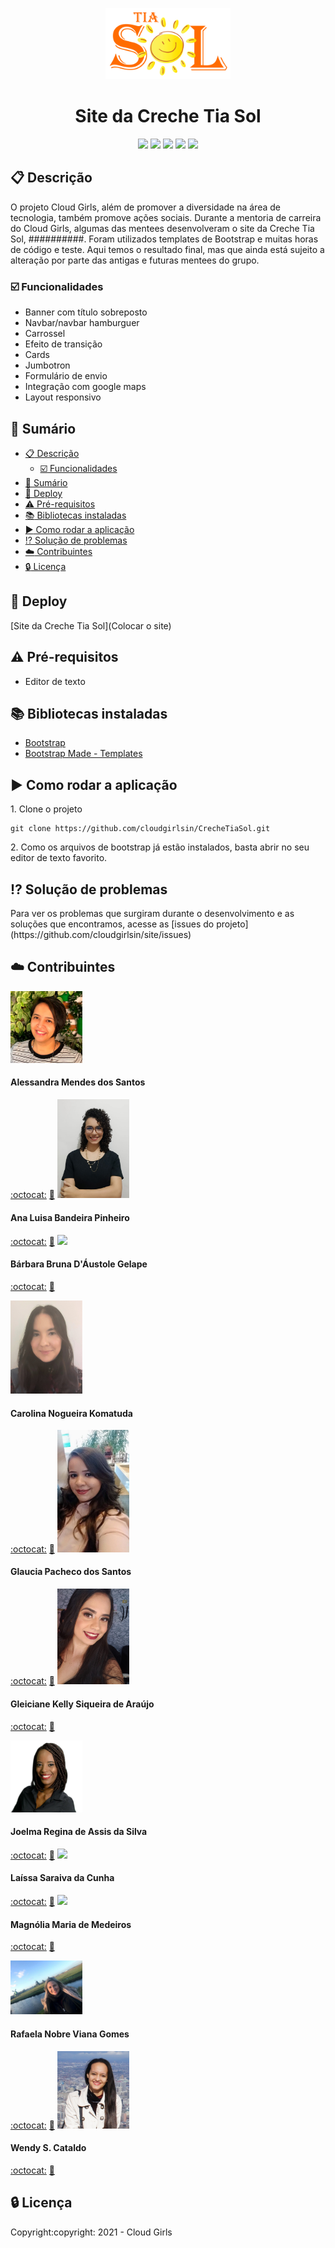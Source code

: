 <p align=center><img src="https://github.com/cloudgirlsin/CrecheTiaSol/blob/desenvolvedoras/assets/img/logo_tiasol.png" width=200 ></p>
<h1 align=center>Site da Creche Tia Sol</h1>

<p align=center><img src= "https://img.shields.io/static/v1?label=Status&message=Em desencolvimento&color=green&style=flat"> 
 <img src= "https://img.shields.io/static/v1?label=Linguagem&message=HTML%205&color=red&style=flat"> 
 <img src= "https://img.shields.io/static/v1?label=Linguagem&message=CSS%203&color=blue&style=flat"> 
 <img src= "https://img.shields.io/static/v1?label=Linguagem&message=JavaScript&color=yellow&style=flat&"> 
 <img src= "https://img.shields.io/static/v1?label=Biblioteca&message=Bootstrap&color=9cf&style=flat"></p>


## :clipboard: Descrição
<p>O projeto Cloud Girls, além de promover a diversidade na área de tecnologia, também promove ações sociais. Durante a mentoria de carreira do Cloud Girls, algumas das mentees desenvolveram o site da Creche Tia Sol, ##########. Foram utilizados templates de Bootstrap e muitas horas de código e teste. Aqui temos o resultado final, mas que ainda está sujeito a alteração por parte das antigas e futuras mentees do grupo.</p> 

### :ballot_box_with_check: Funcionalidades
- Banner com título sobreposto
- Navbar/navbar hamburguer
- Carrossel
- Efeito de transição
- Cards
- Jumbotron
- Formulário de envio
- Integração com google maps
- Layout responsivo

## :scroll: Sumário
- [:clipboard: Descrição](#clipboard-descrição)
  - [:ballot_box_with_check: Funcionalidades](#ballot_box_with_check-funcionalidades)
- [:scroll: Sumário](#scroll-sumário)
- [:rocket: Deploy](#rocket-deploy)
- [:warning: Pré-requisitos](#warning-pré-requisitos)
- [:books: Bibliotecas instaladas](#books-bibliotecas-instaladas)
- [:arrow_forward: Como rodar a aplicação](#arrow_forward-como-rodar-a-aplicação)
- [:interrobang: Solução de problemas](#interrobang-solução-de-problemas)
- [:cloud: Contribuintes](#cloud-contribuintes)
- [:lock: Licença](#lock-licença)

## :rocket: Deploy
[Site  da Creche Tia Sol](Colocar o site)

## :warning: Pré-requisitos
- Editor de texto

## :books: Bibliotecas instaladas
- [Bootstrap](https://getbootstrap.com/)
- [Bootstrap Made - Templates](https://bootstrapmade.com/)

## :arrow_forward: Como rodar a aplicação
<p>1. Clone o projeto </p>

```
git clone https://github.com/cloudgirlsin/CrecheTiaSol.git
```

<p>2. Como os arquivos de bootstrap já estão instalados, basta abrir no seu editor de texto favorito.</p>

## :interrobang: Solução de problemas
<p>Para ver os problemas que surgiram durante o desenvolvimento e as soluções que encontramos, acesse as [issues do projeto](https://github.com/cloudgirlsin/site/issues)</p>

## :cloud: Contribuintes



<img src="https://github.com/cloudgirlsin/CrecheTiaSol/blob/main/assets/img/desenvolvedoras/alessandra.jpg" width=115 ><h4>Alessandra Mendes dos Santos </h4>[:octocat:](https://github.com/alessandraamendes) [:necktie:](https://www.linkedin.com/in/alessandraamendes/) <img src="https://github.com/cloudgirlsin/CrecheTiaSol/blob/main/assets/img/desenvolvedoras/ana-lu.jpeg" width=115 ><h4>Ana Luisa Bandeira Pinheiro </h4>[:octocat:](https://github.com/analuisabandeira) [:necktie:](https://www.linkedin.com/in/analubandeira/)  <img src="https://github.com/cloudgirlsin/CrecheTiaSol/blob/main/assets/img/desenvolvedoras/b%C3%A1rbara_gelape.jpeg.jpg" width=115 ><h4>Bárbara Bruna D'Áustole Gelape</h4>[:octocat:](https://github.com/BarbaraBruna) [:necktie:](https://www.linkedin.com/in/barbaragelape/)

<img src="https://github.com/cloudgirlsin/CrecheTiaSol/blob/main/assets/img/desenvolvedoras/carolina-komatuda.png" width=115 ><h4>Carolina Nogueira Komatuda</h4>[:octocat:](https://github.com/carolkomatuda) [:necktie:](https://www.linkedin.com/in/carolina-nogueira-komatuda-324ab9a0/)  <img src="https://github.com/cloudgirlsin/CrecheTiaSol/blob/main/assets/img/desenvolvedoras/Glaucia.jpeg" width=115 ><h4>Glaucia Pacheco dos Santos</h4>[:octocat:](https://github.com/glauciapacheco) [:necktie:](https://www.linkedin.com/in/glaucia-pacheco/) <img src="https://github.com/cloudgirlsin/CrecheTiaSol/blob/main/assets/img/desenvolvedoras/Gleiciane.jpeg" width=115 ><h4>Gleiciane Kelly Siqueira de Araújo</h4>[:octocat:](https://github.com/GleicianeKelly) [:necktie:](https://www.linkedin.com/in/gleicianekelly/)

<img src="https://github.com/cloudgirlsin/CrecheTiaSol/blob/main/assets/img/desenvolvedoras/joelma.png" width=115 ><h4>Joelma Regina de Assis da Silva</h4>[:octocat:](https://github.com/joelmaregina) [:necktie:](https://www.linkedin.com/in/joelmaregina/) <img src="https://github.com/cloudgirlsin/CrecheTiaSol/blob/main/assets/img/desenvolvedoras/La%C3%ADssaSaraiva.jpg" width=115 ><h4>Laíssa Saraiva da Cunha</h4>[:octocat:](https://github.com/LaissaSaraiva) [:necktie:](https://www.linkedin.com/in/laissasc/) <img src="https://github.com/cloudgirlsin/CrecheTiaSol/blob/main/assets/img/desenvolvedoras/Magn%C3%B3lia.JPG" width=115 ><h4>Magnólia Maria de Medeiros</h4>[:octocat:](https://github.com/magnoliamedeiros) [:necktie:](https://www.linkedin.com/in/magnoliamedeiros/) 

<img src="https://github.com/cloudgirlsin/CrecheTiaSol/blob/main/assets/img/desenvolvedoras/Rafaela.jpeg" width=115 ><h4>Rafaela Nobre Viana Gomes</h4>[:octocat:](https://github.com/rafaelanvg) [:necktie:](https://www.linkedin.com/in/rafanvg/) <img src="https://github.com/cloudgirlsin/CrecheTiaSol/blob/main/assets/img/desenvolvedoras/wendy-cataldo.JPG" width=115 ><h4>Wendy S. Cataldo</h4>[:octocat:](https://github.com/wendycataldo) [:necktie:](https://www.linkedin.com/in/wendy-cataldo/)


## :lock: Licença
<p>Copyright:copyright: 2021 - Cloud Girls</p>